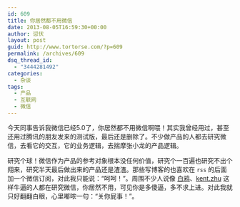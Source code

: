 ```yaml
---
id: 609
title: 你居然都不用微信
date: 2013-08-05T16:59:30+00:00
author: 愆伏
layout: post
guid: http://www.tortorse.com/?p=609
permalink: /archives/609
dsq_thread_id:
  - "3444281492"
categories:
  - 杂谈
tags:
  - 产品
  - 互联网
  - 微信
---
```

今天同事告诉我微信已经5.0了，你居然都不用微信啊喂！其实我曾经用过，甚至还用过腾讯的朋友发来的测试版，最后还是删除了。不少做产品的人都去研究微信，去看它的交互，它的业务逻辑，去揣摩张小龙的产品逻辑。
  
研究个球！微信作为产品的参考对象根本没任何价值，研究个一百遍也研究不出个翔来，研究半天最后做出来的产品还是渣渣。那些写博客的也喜欢在 `rss` 的后面加一个微信订阅，对此我只能说：“呵呵！”。周围不少人说像 [白鸦](http://ucdchina.com/baiya/)、[kent.zhu](http://www.ikent.me/blog/) 这样牛逼的人都在研究微信，你居然不用，可见你是多傻逼，多不求上进。对此我就只好翻翻白眼，心里嘟哝一句：“关你屁事！”。
